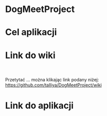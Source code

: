 # DogMeetProject

# Cel aplikacji


# Link do wiki <br> <br>
Przetytać ... można klikając link podany niżej:
https://github.com/talliya/DogMeetProject/wiki

# Link do aplikacji

